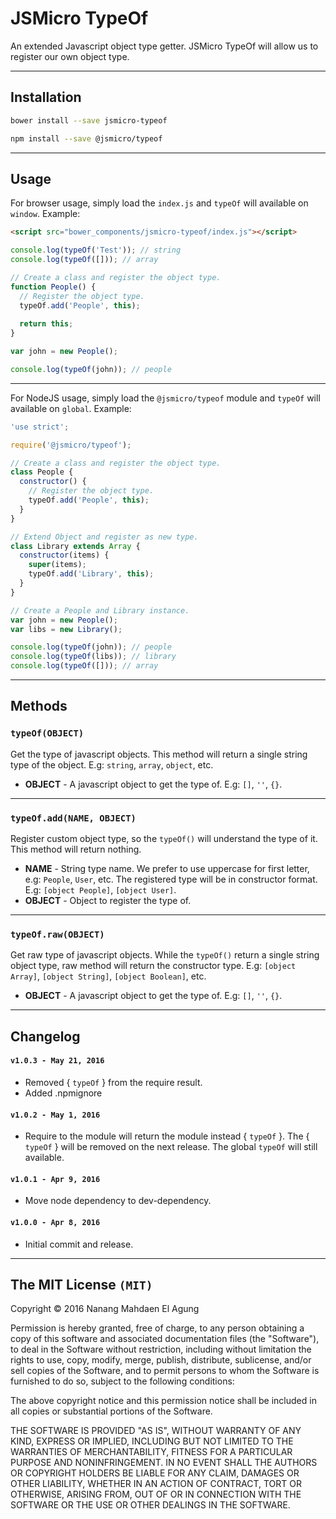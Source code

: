 # JSMicro TypeOf

An extended Javascript object type getter. JSMicro TypeOf will allow us to register our own object type.

***

## Installation

```bash
bower install --save jsmicro-typeof
```

```bash
npm install --save @jsmicro/typeof
```

***

## Usage

For browser usage, simply load the `index.js` and `typeOf` will available on `window`. Example:

```html
<script src="bower_components/jsmicro-typeof/index.js"></script>
```

```js
console.log(typeOf('Test')); // string
console.log(typeOf([])); // array

// Create a class and register the object type.
function People() {
  // Register the object type.
  typeOf.add('People', this);
  
  return this;
}

var john = new People();

console.log(typeOf(john)); // people
```

***

For NodeJS usage, simply load the `@jsmicro/typeof` module and `typeOf` will available on `global`. Example:

```js
'use strict';

require('@jsmicro/typeof');

// Create a class and register the object type.
class People {
  constructor() {
    // Register the object type.
    typeOf.add('People', this);
  }
}

// Extend Object and register as new type.
class Library extends Array {
  constructor(items) {
    super(items);
    typeOf.add('Library', this);
  }
}

// Create a People and Library instance.
var john = new People();
var libs = new Library();

console.log(typeOf(john)); // people
console.log(typeOf(libs)); // library
console.log(typeOf([])); // array
```

***

## Methods

### **`typeOf(OBJECT)`**

Get the type of javascript objects. This method will return a single string type of the object. E.g: `string`, `array`, `object`, etc.

*   **OBJECT** - A javascript object to get the type of. E.g: `[]`, `''`, `{}`.

***

### **`typeOf.add(NAME, OBJECT)`**

Register custom object type, so the `typeOf()` will understand the type of it. This method will return nothing.

*   **NAME** - String type name. We prefer to use uppercase for first letter, e.g: `People`, `User`, etc. The registered type will be in constructor format. E.g: `[object People]`, `[object User]`.
*   **OBJECT** - Object to register the type of.

***

### **`typeOf.raw(OBJECT)`**

Get raw type of javascript objects. While the `typeOf()` return a single string object type, raw method will return the constructor type. E.g: `[object Array]`, `[object String]`, `[object Boolean]`, etc.

*   **OBJECT** - A javascript object to get the type of. E.g: `[]`, `''`, `{}`.

***

## Changelog

#### **`v1.0.3 - May 21, 2016`**

* Removed { `typeOf` } from the require result.
* Added .npmignore

#### **`v1.0.2 - May 1, 2016`**

*   Require to the module will return the module instead { `typeOf` }. The { `typeOf` } will be removed on the next release. The global `typeOf` will still available.

#### **`v1.0.1 - Apr 9, 2016`**

*   Move node dependency to dev-dependency.

#### **`v1.0.0 - Apr 8, 2016`**

*   Initial commit and release.

***

## The MIT License **`(MIT)`**

Copyright © 2016 Nanang Mahdaen El Agung

Permission is hereby granted, free of charge, to any person obtaining a copy of this software and associated documentation files (the "Software"), to deal in the Software without restriction, including without limitation the rights to use, copy, modify, merge, publish, distribute, sublicense, and/or sell copies of the Software, and to permit persons to whom the Software is furnished to do so, subject to the following conditions:

The above copyright notice and this permission notice shall be included in all copies or substantial portions of the Software.

THE SOFTWARE IS PROVIDED "AS IS", WITHOUT WARRANTY OF ANY KIND, EXPRESS OR IMPLIED, INCLUDING BUT NOT LIMITED TO THE WARRANTIES OF MERCHANTABILITY, FITNESS FOR A PARTICULAR PURPOSE AND NONINFRINGEMENT. IN NO EVENT SHALL THE AUTHORS OR COPYRIGHT HOLDERS BE LIABLE FOR ANY CLAIM, DAMAGES OR OTHER LIABILITY, WHETHER IN AN ACTION OF CONTRACT, TORT OR OTHERWISE, ARISING FROM, OUT OF OR IN CONNECTION WITH THE SOFTWARE OR THE USE OR OTHER DEALINGS IN THE SOFTWARE.

